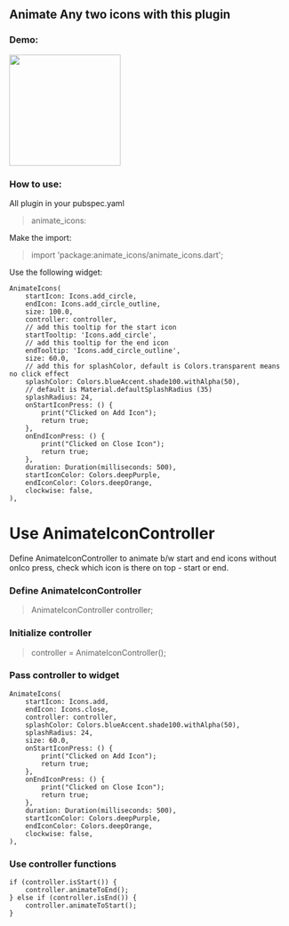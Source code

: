 ## Animate Any two icons with this plugin

### Demo:

<img src="https://raw.githubusercontent.com/Aman-Malhotra/animate_icons/main/demo/animate_icons.gif" height="200" />


### How to use:

All plugin in your pubspec.yaml 
    
> animate_icons:

Make the import:

> import 'package:animate_icons/animate_icons.dart';

Use the following widget:

    AnimateIcons(
        startIcon: Icons.add_circle,
        endIcon: Icons.add_circle_outline,
        size: 100.0,
        controller: controller,
        // add this tooltip for the start icon
        startTooltip: 'Icons.add_circle',
        // add this tooltip for the end icon
        endTooltip: 'Icons.add_circle_outline',
        size: 60.0,
        // add this for splashColor, default is Colors.transparent means no click effect
        splashColor: Colors.blueAccent.shade100.withAlpha(50),
        // default is Material.defaultSplashRadius (35)
        splashRadius: 24,
        onStartIconPress: () {
            print("Clicked on Add Icon");
            return true;
        },
        onEndIconPress: () {
            print("Clicked on Close Icon");
            return true;
        },
        duration: Duration(milliseconds: 500),
        startIconColor: Colors.deepPurple,
        endIconColor: Colors.deepOrange,
        clockwise: false,
    ),


# Use AnimateIconController
Define AnimateIconController to animate b/w start and end icons without onIco press, check which icon is there on top - start or end.

### Define AnimateIconController
    
> AnimateIconController controller;

### Initialize controller    
    
> controller = AnimateIconController();

### Pass controller to widget 
```
AnimateIcons(
    startIcon: Icons.add,
    endIcon: Icons.close,
    controller: controller,
    splashColor: Colors.blueAccent.shade100.withAlpha(50),
    splashRadius: 24,
    size: 60.0,
    onStartIconPress: () {
        print("Clicked on Add Icon");
        return true;
    },
    onEndIconPress: () {
        print("Clicked on Close Icon");
        return true;
    },
    duration: Duration(milliseconds: 500),
    startIconColor: Colors.deepPurple,
    endIconColor: Colors.deepOrange,
    clockwise: false,
),
```
### Use controller functions
``` 
if (controller.isStart()) {
    controller.animateToEnd();
} else if (controller.isEnd()) {
    controller.animateToStart();
}
```

